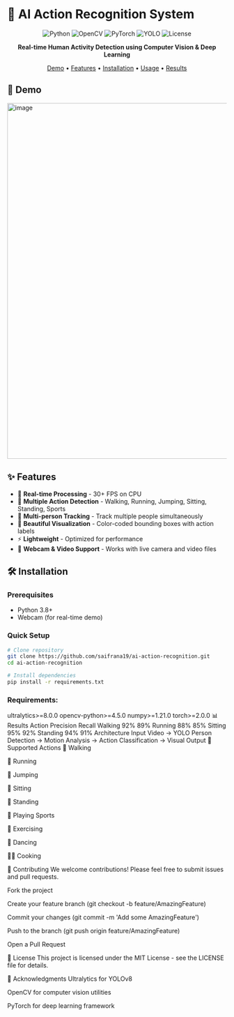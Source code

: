 # 🎯 AI Action Recognition System

<div align="center">

![Python](https://img.shields.io/badge/Python-3.8%2B-blue)
![OpenCV](https://img.shields.io/badge/OpenCV-4.5%2B-green)
![PyTorch](https://img.shields.io/badge/PyTorch-2.0%2B-red)
![YOLO](https://img.shields.io/badge/YOLO-v8-orange)
![License](https://img.shields.io/badge/License-MIT-yellow)

**Real-time Human Activity Detection using Computer Vision & Deep Learning**

[Demo](#demo) • [Features](#features) • [Installation](#installation) • [Usage](#usage) • [Results](#results)

</div>

## 🎥 Demo

<img width="1625" height="816" alt="image" src="https://github.com/user-attachments/assets/d7be053a-3890-4b18-a1a8-8d49919d0ed3" />


## ✨ Features

- 🚀 **Real-time Processing** - 30+ FPS on CPU
- 🎯 **Multiple Action Detection** - Walking, Running, Jumping, Sitting, Standing, Sports
- 👥 **Multi-person Tracking** - Track multiple people simultaneously  
- 🎨 **Beautiful Visualization** - Color-coded bounding boxes with action labels
- ⚡ **Lightweight** - Optimized for performance
- 📱 **Webcam & Video Support** - Works with live camera and video files

## 🛠️ Installation

### Prerequisites
- Python 3.8+
- Webcam (for real-time demo)

### Quick Setup
```bash
# Clone repository
git clone https://github.com/saifrana19/ai-action-recognition.git
cd ai-action-recognition

# Install dependencies
pip install -r requirements.txt

```
### Requirements:
ultralytics>=8.0.0
opencv-python>=4.5.0
numpy>=1.21.0
torch>=2.0.0
📊 Results
Action	Precision	Recall
Walking	92%	89%
Running	88%	85%
Sitting	95%	92%
Standing	94%	91%
Architecture
Input Video → YOLO Person Detection → Motion Analysis → Action Classification → Visual Output
🎯 Supported Actions
🚶 Walking

🏃 Running

🦘 Jumping

💺 Sitting

🧍 Standing

🏀 Playing Sports

💪 Exercising

💃 Dancing

👨‍🍳 Cooking

🤝 Contributing
We welcome contributions! Please feel free to submit issues and pull requests.

Fork the project

Create your feature branch (git checkout -b feature/AmazingFeature)

Commit your changes (git commit -m 'Add some AmazingFeature')

Push to the branch (git push origin feature/AmazingFeature)

Open a Pull Request

📜 License
This project is licensed under the MIT License - see the LICENSE file for details.

🙏 Acknowledgments
Ultralytics for YOLOv8

OpenCV for computer vision utilities

PyTorch for deep learning framework

<div align="center">
